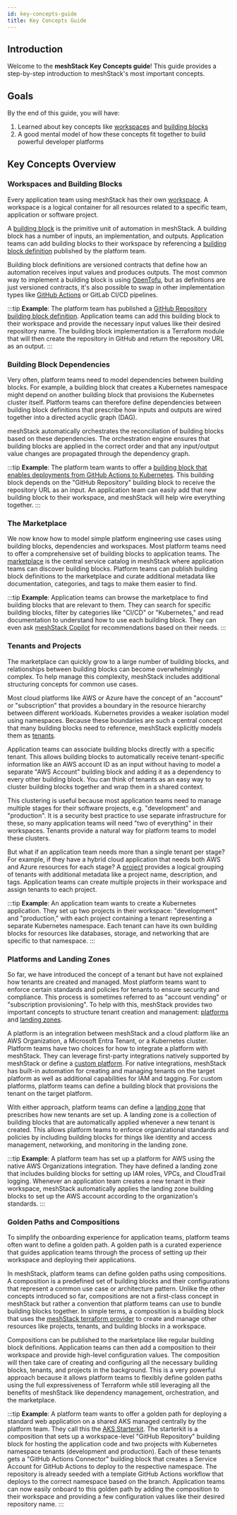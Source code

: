 ```yaml
---
id: key-concepts-guide
title: Key Concepts Guide
---
```


## Introduction

Welcome to the **meshStack Key Concepts guide**! This guide provides a step-by-step introduction to meshStack's most important concepts.

## Goals

By the end of this guide, you will have:

1. Learned about key concepts like [workspaces](../concepts/workspace.md) and [building blocks](../concepts/building-block.md)
2. A good mental model of how these concepts fit together to build powerful developer platforms

## Key Concepts Overview

### Workspaces and Building Blocks

Every application team using meshStack has their own [workspace](../concepts/workspace.md). A workspace is a logical container for all resources related to a specific team, application or software project. 

A [building block](../concepts/building-block.md) is the primitive unit of automation in meshStack. A building block has a number of inputs, an implementation, and outputs. Application teams can add building blocks to their workspace by referencing a [building block definition](../concepts/building-block.md#building-block-definition) published by the platform team.

Building block definitions are versioned contracts that define how an automation receives input values and produces outputs. The most common way to implement a building block is using [OpenTofu](https://opentofu.io/), but as definitions are just versioned contracts, it's also possible to swap in other implementation types like [GitHub Actions](../integrations/github/github-actions.md) or GitLab CI/CD pipelines.

:::tip
**Example**: The platform team has published a [GitHub Repository building block definition](https://hub.meshcloud.io/platforms/github/definitions/github-repository). Application teams can add this building block to their workspace and provide the necessary input values like their desired repository name. The building block implementation is a Terraform module that will then create the repository in GitHub and return the repository URL as an output.
:::

### Building Block Dependencies

Very often, platform teams need to model dependencies between building blocks. For example, a building block that creates a Kubernetes namespace might depend on another building block that provisions the Kubernetes cluster itself. Platform teams can therefore define dependencies between building block definitions that prescribe how inputs and outputs are wired together into a directed acyclic graph (DAG).

meshStack automatically orchestrates the reconciliation of building blocks based on these dependencies. The orchestration engine ensures that building blocks are applied in the correct order and that any input/output value changes are propagated through the dependency graph.

:::tip
**Example**: The platform team wants to offer a [building block that enables deployments from GitHub Actions to Kubernetes](https://hub.meshcloud.io/definitions/aks-github-connector). This building block depends on the "GitHub Repository" building block to receive the repository URL as an input. An application team can easily add that new building block to their workspace, and meshStack will help wire everything together.
:::

### The Marketplace

We now know how to model simple platform engineering use cases using building blocks, dependencies and workspaces. Most platform teams need to offer a comprehensive set of building blocks to application teams. The [marketplace](../concepts/marketplace.md) is the central service catalog in meshStack where application teams can discover building blocks. Platform teams can publish building block definitions to the marketplace and curate additional metadata like documentation, categories, and tags to make them easier to find.

:::tip
**Example**: Application teams can browse the marketplace to find building blocks that are relevant to them. They can search for specific building blocks, filter by categories like "CI/CD" or "Kubernetes," and read documentation to understand how to use each building block. They can even ask [meshStack Copilot](../concepts/copilot.md) for recommendations based on their needs.
:::

### Tenants and Projects

The marketplace can quickly grow to a large number of building blocks, and relationships between building blocks can become overwhelmingly complex. To help manage this complexity, meshStack includes additional structuring concepts for common use cases.

Most cloud platforms like AWS or Azure have the concept of an "account" or "subscription" that provides a boundary in the resource hierarchy between different workloads. Kubernetes provides a weaker isolation model using namespaces. Because these boundaries are such a central concept that many building blocks need to reference, meshStack explicitly models them as [tenants](../concepts/tenant.md). 

Application teams can associate building blocks directly with a specific tenant. This allows building blocks to automatically receive tenant-specific information like an AWS account ID as an input without having to model a separate "AWS Account" building block and adding it as a dependency to every other building block. You can think of tenants as an easy way to cluster building blocks together and wrap them in a shared context.

This clustering is useful because most application teams need to manage multiple stages for their software projects, e.g. "development" and "production". It is a security best practice to use separate infrastructure for these, so many application teams will need "two of everything" in their workspaces. Tenants provide a natural way for platform teams to model these clusters.

But what if an application team needs more than a single tenant per stage? For example, if they have a hybrid cloud application that needs both AWS and Azure resources for each stage? A [project](../concepts/project.md) provides a logical grouping of tenants with additional metadata like a project name, description, and tags. Application teams can create multiple projects in their workspace and assign tenants to each project.

:::tip
**Example**: An application team wants to create a Kubernetes application. They set up two projects in their workspace: "development" and "production," with each project containing a tenant representing a separate Kubernetes namespace. Each tenant can have its own building blocks for resources like databases, storage, and networking that are specific to that namespace.
:::

### Platforms and Landing Zones

So far, we have introduced the concept of a tenant but have not explained how tenants are created and managed. Most platform teams want to enforce certain standards and policies for tenants to ensure security and compliance. This process is sometimes referred to as "account vending" or "subscription provisioning". To help with this, meshStack provides two important concepts to structure tenant creation and management: [platforms](../concepts/platform.md) and [landing zones](../concepts/landing-zone.md).

A platform is an integration between meshStack and a cloud platform like an AWS Organization, a Microsoft Entra Tenant, or a Kubernetes cluster. Platform teams have two choices for how to integrate a platform with meshStack. They can leverage first-party integrations natively supported by meshStack or define a [custom platform](../guides/developer-portal/how-to-provide-your-own-platform.md). For native integrations, meshStack has built-in automation for creating and managing tenants on the target platform as well as additional capabilities for IAM and tagging. For custom platforms, platform teams can define a building block that provisions the tenant on the target platform.

With either approach, platform teams can define a [landing zone](../concepts/landing-zone.md) that prescribes how new tenants are set up. A landing zone is a collection of building blocks that are automatically applied whenever a new tenant is created. This allows platform teams to enforce organizational standards and policies by including building blocks for things like identity and access management, networking, and monitoring in the landing zone.

:::tip
**Example**: A platform team has set up a platform for AWS using the native AWS Organizations integration. They have defined a landing zone that includes building blocks for setting up IAM roles, VPCs, and CloudTrail logging. Whenever an application team creates a new tenant in their workspace, meshStack automatically applies the landing zone building blocks to set up the AWS account according to the organization's standards.
:::

### Golden Paths and Compositions

To simplify the onboarding experience for application teams, platform teams often want to define a golden path. A golden path is a curated experience that guides application teams through the process of setting up their workspace and deploying their applications.

In meshStack, platform teams can define golden paths using compositions. A composition is a predefined set of building blocks and their configurations that represent a common use case or architecture pattern. Unlike the other concepts introduced so far, compositions are not a first-class concept in meshStack but rather a convention that platform teams can use to bundle building blocks together. In simple terms, a composition is a building block that uses the [meshStack terraform provider](https://registry.terraform.io/providers/meshcloud/meshstack/latest/docs) to create and manage other resources like projects, tenants, and building blocks in a workspace. 

Compositions can be published to the marketplace like regular building block definitions. Application teams can then add a composition to their workspace and provide high-level configuration values. The composition will then take care of creating and configuring all the necessary building blocks, tenants, and projects in the background. This is a very powerful approach because it allows platform teams to flexibly define golden paths using the full expressiveness of Terraform while still leveraging all the benefits of meshStack like dependency management, orchestration, and the marketplace.

:::tip
**Example**: A platform team wants to offer a golden path for deploying a standard web application on a shared AKS managed centrally by the platform team. They call this the [AKS Starterkit](https://hub.meshcloud.io/definitions/aks-starterkit). The starterkit is a composition that sets up a workspace-level "GitHub Repository" building block for hosting the application code and two projects with Kubernetes namespace tenants (development and production). Each of these tenants gets a "GitHub Actions Connector" building block that creates a Service Account for GitHub Actions to deploy to the respective namespace. The repository is already seeded with a template GitHub Actions workflow that deploys to the correct namespace based on the branch. Application teams can now easily onboard to this golden path by adding the composition to their workspace and providing a few configuration values like their desired repository name.
:::